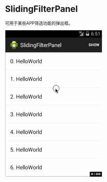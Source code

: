 SlidingFilterPanel
==================
可用于某些APP筛选功能的弹出框。       

![Screen.gif][1]      

[1]:https://raw.githubusercontent.com/gavinliu/SlidingFilterPanel/master/Screen.gif
